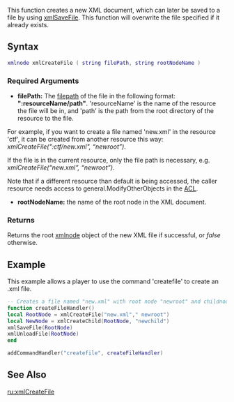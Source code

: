 This function creates a new XML document, which can later be saved to a file by using [xmlSaveFile](/docs/xmlsavefile.md "wikilink"). This function will overwrite the file specified if it already exists.

Syntax
------

``` lua
xmlnode xmlCreateFile ( string filePath, string rootNodeName )
```

### Required Arguments

-   **filePath:** The [filepath](/docs/filepath.md "wikilink") of the file in the following format: **":resourceName/path"**. 'resourceName' is the name of the resource the file will be in, and 'path' is the path from the root directory of the resource to the file.

  
For example, if you want to create a file named 'new.xml' in the resource 'ctf', it can be created from another resource this way: *xmlCreateFile(":ctf/new.xml", “newroot”)*.

If the file is in the current resource, only the file path is necessary, e.g. *xmlCreateFile(“new.xml”, “newroot”)*.

Note that if a different resource than default is being accessed, the caller resource needs access to general.ModifyOtherObjects in the [ACL](/docs/acl.md "wikilink").

-   **rootNodeName:** the name of the root node in the XML document.

### Returns

Returns the root [xmlnode](/docs/xmlnode.md "wikilink") object of the new XML file if successful, or *false* otherwise.

Example
-------

This example allows a player to use the command 'createfile' to create an .xml file.

``` lua
-- Creates a file named "new.xml" with root node "newroot" and childnode "newchild".
function createFileHandler()
local RootNode = xmlCreateFile("new.xml"," newroot")
local NewNode = xmlCreateChild(RootNode, "newchild")
xmlSaveFile(RootNode)
xmlUnloadFile(RootNode)
end

addCommandHandler("createfile", createFileHandler)
```

See Also
--------

[ru:xmlCreateFile](/docs/ru-xmlcreatefile.md "wikilink")
